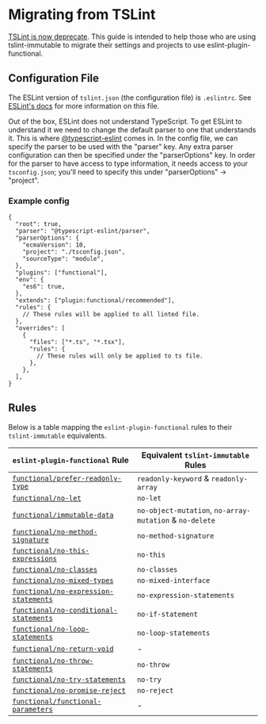 # Migrating from TSLint

[TSLint is now deprecate](https://github.com/palantir/tslint/issues/4534).
This guide is intended to help those who are using tslint-immutable to migrate their settings and projects to use eslint-plugin-functional.

## Configuration File

The ESLint version of `tslint.json` (the configuration file) is `.eslintrc`.
See [ESLint's docs](https://eslint.org/docs/user-guide/configuring) for more information on this file.

Out of the box, ESLint does not understand TypeScript. To get ESLint to understand it we need to change the default parser to one that understands it.
This is where [@typescript-eslint](https://github.com/typescript-eslint/typescript-eslint) comes in.
In the config file, we can specify the parser to be used with the "parser" key. Any extra parser configuration can then be specified under the "parserOptions" key.
In order for the parser to have access to type information, it needs access to your `tsconfig.json`; you'll need to specify this under "parserOptions" -> "project".

### Example config

```jsonc
{
  "root": true,
  "parser": "@typescript-eslint/parser",
  "parserOptions": {
    "ecmaVersion": 10,
    "project": "./tsconfig.json",
    "sourceType": "module",
  },
  "plugins": ["functional"],
  "env": {
    "es6": true,
  },
  "extends": ["plugin:functional/recommended"],
  "rules": {
    // These rules will be applied to all linted file.
  },
  "overrides": [
    {
      "files": ["*.ts", "*.tsx"],
      "rules": {
        // These rules will only be applied to ts file.
      },
    },
  ],
}
```

## Rules

Below is a table mapping the `eslint-plugin-functional` rules to their `tslint-immutable` equivalents.

| `eslint-plugin-functional` Rule                                                 | Equivalent `tslint-immutable` Rules                     |
| ------------------------------------------------------------------------------- | ------------------------------------------------------- |
| [`functional/prefer-readonly-type`](../rules/prefer-readonly-type.md)           | `readonly-keyword` & `readonly-array`                   |
| [`functional/no-let`](../rules/no-let.md)                                       | `no-let`                                                |
| [`functional/immutable-data`](../rules/immutable-data.md)                       | `no-object-mutation`, `no-array-mutation` & `no-delete` |
| [`functional/no-method-signature`](../rules/no-method-signature.md)             | `no-method-signature`                                   |
| [`functional/no-this-expressions`](../rules/no-this-expressions.md)             | `no-this`                                               |
| [`functional/no-classes`](../rules/no-classes.md)                               | `no-classes`                                            |
| [`functional/no-mixed-types`](../rules/no-mixed-types.md)                       | `no-mixed-interface`                                    |
| [`functional/no-expression-statements`](../rules/no-expression-statements.md)   | `no-expression-statements`                              |
| [`functional/no-conditional-statements`](../rules/no-conditional-statements.md) | `no-if-statement`                                       |
| [`functional/no-loop-statements`](../rules/no-loop-statements.md)               | `no-loop-statements`                                    |
| [`functional/no-return-void`](../rules/no-return-void.md)                       | -                                                       |
| [`functional/no-throw-statements`](../rules/no-throw-statements.md)             | `no-throw`                                              |
| [`functional/no-try-statements`](../rules/no-try-statements.md)                 | `no-try`                                                |
| [`functional/no-promise-reject`](../rules/no-promise-reject.md)                 | `no-reject`                                             |
| [`functional/functional-parameters`](../rules/functional-parameters.md)         | -                                                       |
